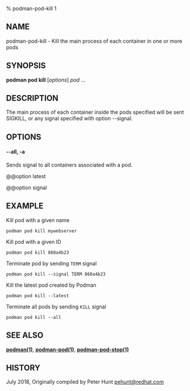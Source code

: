 % podman-pod-kill 1

## NAME

podman\-pod\-kill - Kill the main process of each container in one or more pods

## SYNOPSIS

**podman pod kill** [*options*] _pod_ ...

## DESCRIPTION

The main process of each container inside the pods specified will be sent SIGKILL, or any signal specified with option --signal.

## OPTIONS

#### **--all**, **-a**

Sends signal to all containers associated with a pod.

@@option latest

@@option signal

## EXAMPLE

Kill pod with a given name

```
podman pod kill mywebserver
```

Kill pod with a given ID

```
podman pod kill 860a4b23
```

Terminate pod by sending `TERM` signal

```
podman pod kill --signal TERM 860a4b23
```

Kill the latest pod created by Podman

```
podman pod kill --latest
```

Terminate all pods by sending `KILL` signal

```
podman pod kill --all
```

## SEE ALSO

**[podman(1)](podman.md)**, **[podman-pod(1)](podman-pod/podman-pod.md)**, **[podman-pod-stop(1)](podman-pod/podman-pod-stop.md)**

## HISTORY

July 2018, Originally compiled by Peter Hunt <pehunt@redhat.com>
